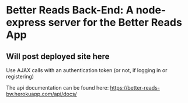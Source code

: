 # Better Reads Back-End: A node-express server for the Better Reads App

## Will post deployed site here

Use AJAX calls with an authentication token (or not, if logging in or registering)

The api documentation can be found here: https://better-reads-bw.herokuapp.com/api/docs/